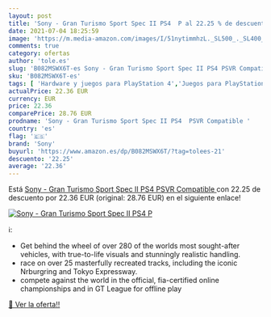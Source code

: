 ```yaml
---
layout: post
title: 'Sony - Gran Turismo Sport Spec II PS4  P al 22.25 % de descuento'
date: 2021-07-04 18:25:59
image: 'https://m.media-amazon.com/images/I/51nytimmhzL._SL500_._SL400_.jpg'
comments: true
category: ofertas
author: 'tole.es'
slug: 'B082MSWX6T-es Sony - Gran Turismo Sport Spec II PS4 PSVR Compatible'
sku: 'B082MSWX6T-es'
tags: [ 'Hardware y juegos para PlayStation 4','Juegos para PlayStation 4','Videojuegos','ps4','sony', ]
actualPrice: 22.36 EUR
currency: EUR
price: 22.36
comparePrice: 28.76 EUR
prodname: 'Sony - Gran Turismo Sport Spec II PS4  PSVR Compatible '
country: 'es'
flag: '🇪🇸'
brand: 'Sony'
buyurl: 'https://www.amazon.es/dp/B082MSWX6T/?tag=tolees-21'
descuento: '22.25'
average: '22.36'
---
```


Está [Sony - Gran Turismo Sport Spec II PS4  PSVR Compatible ](https://www.amazon.es/dp/B082MSWX6T/?tag=tolees-21) con 22.25 de descuento por 22.36 EUR (original: 28.76 EUR) en el siguiente enlace!

[![Sony - Gran Turismo Sport Spec II PS4  P](https://m.media-amazon.com/images/I/51nytimmhzL._SL500_._SL400_.jpg)](https://www.amazon.es/dp/B082MSWX6T/?tag=tolees-21)

ℹ️:

- Get behind the wheel of over 280 of the worlds most sought-after vehicles, with true-to-life visuals and stunningly realistic handling.
- race on over 25 masterfully recreated tracks, including the iconic Nrburgring and Tokyo Expressway.
- compete against the world in the official, fia-certified online championships and in GT League for offline play

[🛒 Ver la oferta!!](https://www.amazon.es/dp/B082MSWX6T/?tag=tolees-21)
